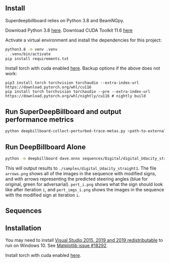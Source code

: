 ## Install

Superdeepbillboard relies on Python 3.8 and BeamNGpy.

Download Python 3.8 [here](https://www.python.org/downloads/release/python-380/).
Download CUDA Toolkit 11.6 [here](https://developer.nvidia.com/cuda-11-6-0-download-archive)

Activate a virtual environment and install the dependencies for this project:
```bash
python3.8 -m venv .venv
. .venv/bin/activate
pip install requirements.txt
```

Install torch with cuda enabled [here](https://pytorch.org/get-started/locally/).
Backup options if the above does not work:
```
pip3 install torch torchvision torchaudio --extra-index-url https://download.pytorch.org/whl/cu116
pip install torch torchvision torchaudio --pre --extra-index-url https://download.pytorch.org/whl/nightly/cu116 # nightly build
```

## Run SuperDeepBillboard and output performance metrics
```bash
python deepbillboard-collect-perturbed-trace-metas.py <path-to-external dependencies>
```

## Run DeepBillboard Alone

```bash
python -m deepbillboard dave.onnx sequences/Digital/digital_Udacity_straight1/ --direction=right
```

This will output results to `./samples/digital_Udacity_straight1`. 
The file `arrows.png` shows all of the images in the sequence with modified signs, and with arrows representing the predicted steering angles (blue for original, green for adversarial).
`pert_i.png` shows what the sign should look like after iteration `i`, and `pert_imgs_i.png` shows the images in the sequence with the modified sign at iteration `i`.

## Sequences

## Installation

You may need to install [Visual Studio 2015, 2019 and 2019 redistributable](https://support.microsoft.com/en-nz/help/2977003/the-latest-supported-visual-c-downloads) to run on Windows 10.
See [Matplotlib issue #18292](https://github.com/matplotlib/matplotlib/issues/18292/).

Install torch with cuda enabled [here](https://pytorch.org/get-started/locally/).